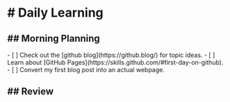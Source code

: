 <h1># Daily Learning</h1>
<h2>## Morning Planning</h2>
- [ ] Check out the [github blog](https://github.blog/) for topic ideas.  
- [ ] Learn about [GitHub Pages](https://skills.github.com/#first-day-on-github). 
- [ ] Convert my first blog post into an actual webpage. 
<h2>## Review</h2>
